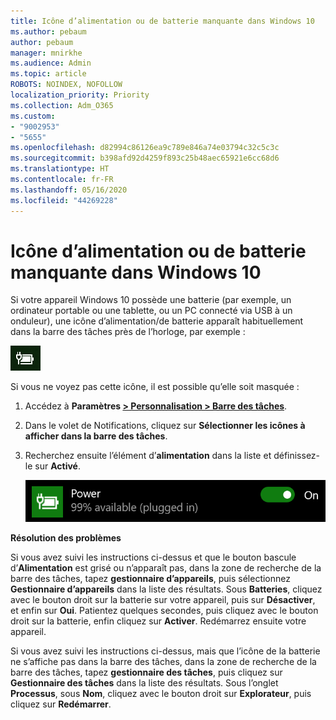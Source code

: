 ```yaml
---
title: Icône d’alimentation ou de batterie manquante dans Windows 10
ms.author: pebaum
author: pebaum
manager: mnirkhe
ms.audience: Admin
ms.topic: article
ROBOTS: NOINDEX, NOFOLLOW
localization_priority: Priority
ms.collection: Adm_O365
ms.custom:
- "9002953"
- "5655"
ms.openlocfilehash: d82994c86126ea9c789e846a74e03794c32c5c3c
ms.sourcegitcommit: b398afd92d4259f893c25b48aec65921e6cc68d6
ms.translationtype: HT
ms.contentlocale: fr-FR
ms.lasthandoff: 05/16/2020
ms.locfileid: "44269228"
---
```

# <a name="power-or-battery-icon-missing-in-windows-10"></a>Icône d’alimentation ou de batterie manquante dans Windows 10

Si votre appareil Windows 10 possède une batterie (par exemple, un ordinateur portable ou une tablette, ou un PC connecté via USB à un onduleur), une icône d’alimentation/de batterie apparaît habituellement dans la barre des tâches près de l’horloge, par exemple :

![Icône de la batterie](media/battery-icon.png)

Si vous ne voyez pas cette icône, il est possible qu’elle soit masquée :

1. Accédez à **Paramètres [> Personnalisation > Barre des tâches](ms-settings:taskbar?activationSource=GetHelp)**.

2. Dans le volet de Notifications, cliquez sur **Sélectionner les icônes à afficher dans la barre des tâches**.

3. Recherchez ensuite l’élément d’**alimentation** dans la liste et définissez-le sur **Activé**.

    ![Afficher l’icône d’alimentation dans la barre des tâches](media/power-icon-on.png)

**Résolution des problèmes**

Si vous avez suivi les instructions ci-dessus et que le bouton bascule d’**Alimentation** est grisé ou n’apparaît pas, dans la zone de recherche de la barre des tâches, tapez **gestionnaire d’appareils**, puis sélectionnez **Gestionnaire d’appareils** dans la liste des résultats. Sous **Batteries**, cliquez avec le bouton droit sur la batterie sur votre appareil, puis sur **Désactiver**, et enfin sur **Oui**. Patientez quelques secondes, puis cliquez avec le bouton droit sur la batterie, enfin cliquez sur **Activer**. Redémarrez ensuite votre appareil.

Si vous avez suivi les instructions ci-dessus, mais que l’icône de la batterie ne s’affiche pas dans la barre des tâches, dans la zone de recherche de la barre des tâches, tapez **gestionnaire des tâches**, puis cliquez sur **Gestionnaire des tâches** dans la liste des résultats. Sous l’onglet **Processus**, sous **Nom**, cliquez avec le bouton droit sur **Explorateur**, puis cliquez sur **Redémarrer**.
